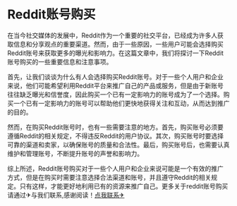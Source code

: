# Reddit账号购买

在当今社交媒体的发展中，Reddit作为一个重要的社交平台，已经成为许多人获取信息和分享观点的重要渠道。然而，由于一些原因，一些用户可能会选择购买Reddit账号来获取更多的曝光和影响力。在这篇文章中，我们将探讨一下Reddit账号购买的一些重要信息和注意事项。

首先，让我们谈谈为什么有人会选择购买Reddit账号。对于一些个人用户和企业来说，他们可能希望利用Reddit平台来推广自己的产品或服务，但是由于新账号往往缺乏曝光和信誉度，因此购买一个已有一定影响力的账号成为了一个选择。购买一个已有一定影响力的账号可以帮助他们更快地获得关注和互动，从而达到推广的目的。

然而，在购买Reddit账号时，也有一些需要注意的地方。首先，购买账号必须要遵循Reddit的相关规定，不得违反Reddit的用户协议。其次，购买账号时要选择可靠的渠道和卖家，以确保账号的质量和合法性。最后，购买账号后，也需要认真维护和管理账号，不断提升账号的声誉和影响力。

综上所述，Reddit账号购买对于一些个人用户和企业来说可能是一个有效的推广方式，但是在购买时需要注意选择合法渠道和账号，并且遵守Reddit的相关规定。只有这样，才能更好地利用已有的资源来推广自己。更多关于reddit账号购买 请通过✈与我们联系,感谢阅读！[点我联系✈](https://plus.G208.com)